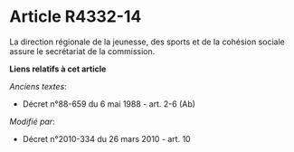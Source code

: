 # Article R4332-14

La direction régionale de la jeunesse, des sports et de la cohésion sociale assure le secrétariat de la commission.

**Liens relatifs à cet article**

_Anciens textes_:

  - Décret n°88-659 du 6 mai 1988 - art. 2-6 (Ab)

_Modifié par_:

  - Décret n°2010-334 du 26 mars 2010 - art. 10
